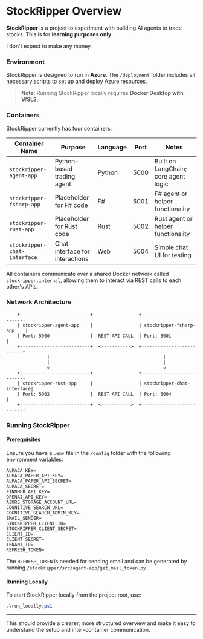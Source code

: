 # StockRipper Overview

**StockRipper** is a project to experiment with building AI agents to trade stocks. This is for **learning purposes only**.

I don't expect to make any money.

### Environment
StockRipper is designed to run in **Azure**. The `/deployment` folder includes all necessary scripts to set up and deploy Azure resources.

> **Note**: Running StockRipper locally requires **Docker Desktop with WSL2**.

### Containers

StockRipper currently has four containers:

| Container Name            | Purpose                               | Language | Port | Notes                              |
|---------------------------|---------------------------------------|----------|------|------------------------------------|
| `stockripper-agent-app`    | Python-based trading agent           | Python   | 5000 | Built on LangChain; core agent logic |
| `stockripper-fsharp-app`   | Placeholder for F# code              | F#       | 5001 | F# agent or helper functionality   |
| `stockripper-rust-app`     | Placeholder for Rust code            | Rust     | 5002 | Rust agent or helper functionality |
| `stockripper-chat-interface` | Chat interface for interactions      | Web      | 5004 | Simple chat UI for testing         |

All containers communicate over a shared Docker network called `stockripper.internal`, allowing them to interact via REST calls to each other's APIs.

### Network Architecture

```
    +--------------------------+                 +--------------------------+
    | stockripper-agent-app    |                 | stockripper-fsharp-app    |
    | Port: 5000               |  REST API CALL  | Port: 5001               |
    +--------------------------+  <----------->  +--------------------------+
               |                                          |
               |                                          |
               v                                          v
    +--------------------------+                 +--------------------------+
    | stockripper-rust-app     |                 | stockripper-chat-interface|
    | Port: 5002               |  REST API CALL  | Port: 5004               |
    +--------------------------+  <----------->  +--------------------------+
```

### Running StockRipper

#### Prerequisites
Ensure you have a `.env` file in the `/config` folder with the following environment variables:

```text
ALPACA_KEY=
ALPACA_PAPER_API_KEY=
ALPACA_PAPER_API_SECRET=
ALPACA_SECRET=
FINNHUB_API_KEY=
OPENAI_API_KEY=
AZURE_STORAGE_ACCOUNT_URL=
COGNITIVE_SEARCH_URL=
COGNITIVE_SEARCH_ADMIN_KEY=
EMAIL_SENDER=
STOCKRIPPER_CLIENT_ID=
STOCKRIPPER_CLIENT_SECRET=
CLIENT_ID=
CLIENT_SECRET=
TENANT_ID=
REFRESH_TOKEN=
```

The `REFRESH_TOKEN` is needed for sending email and can be generated by running `/stockripper/src/agent-app/get_mail_token.py`.

#### Running Locally
To start StockRipper locally from the project root, use:

```powershell
.\run_locally.ps1
```

---

This should provide a clearer, more structured overview and make it easy to understand the setup and inter-container communication.

